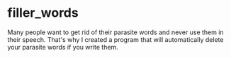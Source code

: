 # filler_words
Many people want to get rid of their parasite words and never use them in their speech. That's why I created a program that will automatically delete your parasite words if you write them.
